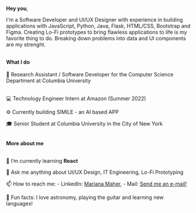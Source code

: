 <b>Hey you</b>,

I'm a Software Developer and UI/UX Designer with experience in building applications with JavaScript, Python, Java, Flask, HTML/CSS, Bootstrap and Figma. Creating Lo-Fi prototypes to bring flawless applications to life is my favorite thing to do. Breaking down problems into data and UI components are my strenght. 

<br>
<b>What I do</b>
<br></br>
🤖 Research Assistant / Software Developer for the Computer Science Department at Columbia University <br></br>

💻 Technology Engineer Intern at Amazon (Summer 2022)

⚙️ Currently building SIMILE - an AI based APP 

🎓 Senior Student at Columbia University in the City of New York 

<br>
<b>More about me</b>
<br></br>

🌱 I’m currently learning <b>React</b>

💬 Ask me anything about UI/UX Design, IT Engineering, Lo-Fi Prototyping 

📫 How to reach me: - LinkedIn: [Mariana Maher](https://linkedin.com/in/marianamaher/), - Mail: [Send me an e-mail!](mailto:mariana.maherr@gmail.com)

🔎 Fun facts: I love astronomy, playing the guitar and learning new languages! 
<!---
marianamaher/marianamaher is a ✨ special ✨ repository because its `README.md` (this file) appears on your GitHub profile.
You can click the Preview link to take a look at your changes.
--->



